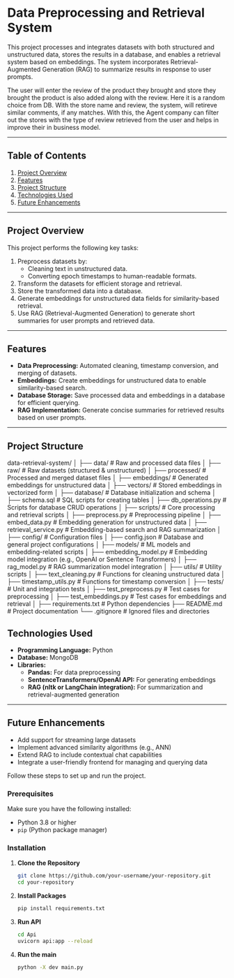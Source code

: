 # **Data Preprocessing and Retrieval System**

This project processes and integrates datasets with both structured and unstructured data, stores the results in a database, and enables a retrieval system based on embeddings. The system incorporates Retrieval-Augmented Generation (RAG) to summarize results in response to user prompts.

The user will enter the review of the product they brought and store they brought the product is also added along with the review. Here it is a random choice from DB. With the store name and review, the system, will retireve similar comments, if any matches. With this, the Agent company can filter out the stores with the type of review retrieved from the user and helps in improve their in business model.

---

## **Table of Contents**
1. [Project Overview](#project-overview)
2. [Features](#features)
3. [Project Structure](#project-structure)
4. [Technologies Used](#technologies-used)
5. [Future Enhancements](#future-enhancements)

---

## **Project Overview**

This project performs the following key tasks:
1. Preprocess datasets by:
   - Cleaning text in unstructured data.
   - Converting epoch timestamps to human-readable formats.
2. Transform the datasets for efficient storage and retrieval.
3. Store the transformed data into a database.
4. Generate embeddings for unstructured data fields for similarity-based retrieval.
5. Use RAG (Retrieval-Augmented Generation) to generate short summaries for user prompts and retrieved data.

---

## **Features**

- **Data Preprocessing:** Automated cleaning, timestamp conversion, and merging of datasets.
- **Embeddings:** Create embeddings for unstructured data to enable similarity-based search.
- **Database Storage:** Save processed data and embeddings in a database for efficient querying.
- **RAG Implementation:** Generate concise summaries for retrieved results based on user prompts.

---

## **Project Structure**
data-retrieval-system/
│
├── data/                    # Raw and processed data files
│   ├── raw/                 # Raw datasets (structured & unstructured)
│   ├── processed/           # Processed and merged dataset files
│
├── embeddings/              # Generated embeddings for unstructured data
│   ├── vectors/             # Stored embeddings in vectorized form
│
├── database/                # Database initialization and schema
│   ├── schema.sql           # SQL scripts for creating tables
│   ├── db_operations.py     # Scripts for database CRUD operations
│
├── scripts/                 # Core processing and retrieval scripts
│   ├── preprocess.py        # Preprocessing pipeline
│   ├── embed_data.py        # Embedding generation for unstructured data
│   ├── retrieval_service.py # Embedding-based search and RAG summarization
│
├── config/                  # Configuration files
│   ├── config.json          # Database and general project configurations
│
├── models/                  # ML models and embedding-related scripts
│   ├── embedding_model.py   # Embedding model integration (e.g., OpenAI or Sentence Transformers)
│   ├── rag_model.py         # RAG summarization model integration
│
├── utils/                   # Utility scripts
│   ├── text_cleaning.py     # Functions for cleaning unstructured data
│   ├── timestamp_utils.py   # Functions for timestamp conversion
│
├── tests/                   # Unit and integration tests
│   ├── test_preprocess.py   # Test cases for preprocessing
│   ├── test_embeddings.py   # Test cases for embeddings and retrieval
│
├── requirements.txt         # Python dependencies
├── README.md                # Project documentation
└── .gitignore               # Ignored files and directories

## **Technologies Used**

- **Programming Language:** Python
- **Database:** MongoDB
- **Libraries:**
  - **Pandas:** For data preprocessing
  - **SentenceTransformers/OpenAI API:** For generating embeddings
  - **RAG (nltk or LangChain integration):** For summarization and retrieval-augmented generation

---

## **Future Enhancements**

- Add support for streaming large datasets
- Implement advanced similarity algorithms (e.g., ANN)
- Extend RAG to include contextual chat capabilities
- Integrate a user-friendly frontend for managing and querying data

Follow these steps to set up and run the project.

### Prerequisites

Make sure you have the following installed:
- Python 3.8 or higher
- `pip` (Python package manager)

### Installation

1. **Clone the Repository**
   ```bash
   git clone https://github.com/your-username/your-repository.git
   cd your-repository

2. **Install Packages**
   ```bash
   pip install requirements.txt

3. **Run API**
   ```bash
   cd Api
   uvicorn api:app --reload

4. **Run the main**
   ```bash
   python -X dev main.py
